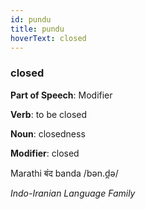 ```yaml
---
id: pundu
title: pundu
hoverText: closed
---
```


### closed

**Part of Speech**: Modifier

**Verb**: to be closed

**Noun**: closedness

**Modifier**: closed

Marathi बंद banda /bən.d̪ə/

*Indo-Iranian Language Family*